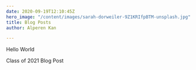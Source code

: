 ```yaml
---
date: 2020-09-19T12:10:45Z
hero_image: "/content/images/sarah-dorweiler-9Z1KRIfpBTM-unsplash.jpg"
title: Blog Posts
author: Alperen Kan

---
```

Hello World

Class of 2021 Blog Post